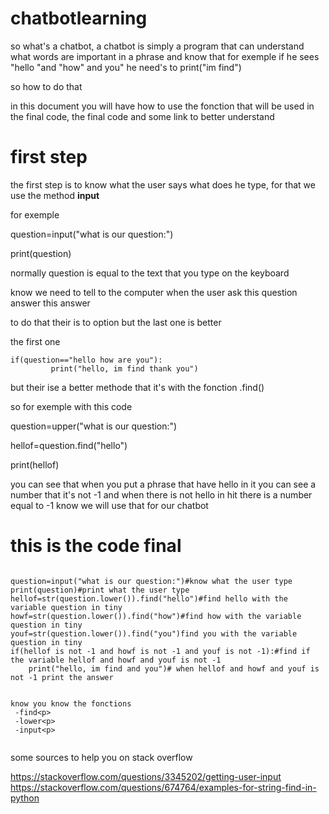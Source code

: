 # chatbotlearning
so what's a chatbot, a chatbot is simply a program that can understand what words are important in a phrase and know that for exemple if he sees "hello "and "how" and you" he need's to print("im find")
<p></p>
so how to do that
<p>in this document you will have how to use the fonction that will be used in the final code, the final code and some link to better understand</p>

<h1>first step</h1>
the first step is to know what the user says what does he type, for that we use the method  <b>input</b><p></p>
for exemple<p></p>
question=input("what is our question:")<p>
print(question)<p>
<p></p>
normally question is equal to the text that you type on the keyboard
<p></p>
know we need to tell to the computer when the user ask this question answer this answer
<p>to do that their is to option but the last one is better</p>
the first one<p>

```
if(question=="hello how are you"):
         print("hello, im find thank you")
```

 <p></p>
 but their ise a better methode that it's with the fonction .find()
 <p>
  so for exemple with this code<p></p>
  question=upper("what is our question:")<p>
  hellof=question.find("hello")<p>
  print(hellof)<p>
  <p></p>
  you can see that when you put a phrase that have hello in it you can see a number that it's not -1 and when there is not hello in hit there is a number equal to -1 know we will use that for our chatbot
  <p></p>
  <h1>this is the code final</h1>
  <p></p>

```

question=input("what is our question:")#know what the user type
print(question)#print what the user type
hellof=str(question.lower()).find("hello")#find hello with the variable question in tiny
howf=str(question.lower()).find("how")#find how with the variable question in tiny
youf=str(question.lower()).find("you")find you with the variable question in tiny
if(hellof is not -1 and howf is not -1 and youf is not -1):#find if the variable hellof and howf and youf is not -1
    print("hello, im find and you")# when hellof and howf and youf is not -1 print the answer

```

 <p></p>
 
 ```
 
 know you know the fonctions
  -find<p>
  -lower<p>
  -input<p>
  
```


some sources to help you on stack overflow<p></p>
<a href="https://stackoverflow.com/questions/3345202/getting-user-input">https://stackoverflow.com/questions/3345202/getting-user-input</a>
<a href="https://stackoverflow.com/questions/674764/examples-for-string-find-in-python">https://stackoverflow.com/questions/674764/examples-for-string-find-in-python</a>
